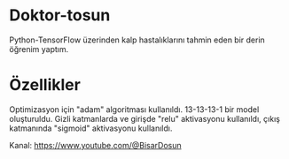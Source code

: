 # Doktor-tosun
Python-TensorFlow üzerinden kalp hastalıklarını tahmin eden bir derin öğrenim yaptım.

# Özellikler
Optimizasyon için "adam" algoritması kullanıldı.
13-13-13-1 bir model oluşturuldu.
Gizli katmanlarda ve girişde "relu" aktivasyonu kullanıldı, çıkış katmanında "sigmoid" aktivasyonu kullanıldı.

Kanal: https://www.youtube.com/@BisarDosun
